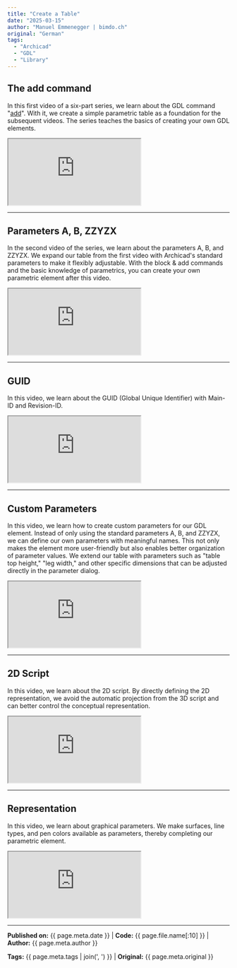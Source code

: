 ```yaml
---
title: "Create a Table"
date: "2025-03-15"
author: "Manuel Emmenegger | bimdo.ch"
original: "German"
tags: 
  - "Archicad"
  - "GDL"
  - "Library"
---
```

## The add command
In this first video of a six-part series, we learn about the GDL command "[add](https://www.selfgdl.de/1_ko_trafos/3d_komplex/add/)". With it, we create a simple parametric table as a foundation for the subsequent videos. The series teaches the basics of creating your own GDL elements.

<div class="video-container">
  <iframe src="https://www.youtube.com/embed/ZytW7UfwC9s?si=ZyVCMqosC149JMza" 
          allowfullscreen>
  </iframe>
</div>

---
## Parameters A, B, ZZYZX
In the second video of the series, we learn about the parameters A, B, and ZZYZX. We expand our table from the first video with Archicad's standard parameters to make it flexibly adjustable. With the block & add commands and the basic knowledge of parametrics, you can create your own parametric element after this video.


<div class="video-container">
  <iframe src="https://www.youtube.com/embed/lGNPY3GEyAs?si=YYnYNzhV0aKFWK6i" 
          allowfullscreen>
  </iframe>
</div>

---
## GUID
In this video, we learn about the GUID (Global Unique Identifier) with Main-ID and Revision-ID.

<div class="video-container">
  <iframe src="https://www.youtube.com/embed/PpHViaJAAuo?si=qujUAjDpXvXv9cbS" 
          allowfullscreen>
  </iframe>
</div>

---
## Custom Parameters
In this video, we learn how to create custom parameters for our GDL element. Instead of only using the standard parameters A, B, and ZZYZX, we can define our own parameters with meaningful names. This not only makes the element more user-friendly but also enables better organization of parameter values. We extend our table with parameters such as "table top height," "leg width," and other specific dimensions that can be adjusted directly in the parameter dialog.


<div class="video-container">
  <iframe src="https://www.youtube.com/embed/t_RrLN7woy4?si=N29LdYyi4HX0PXUd" 
          allowfullscreen>
  </iframe>
</div>


---
## 2D Script

In this video, we learn about the 2D script. By directly defining the 2D representation, we avoid the automatic projection from the 3D script and can better control the conceptual representation.

<div class="video-container">
  <iframe src="https://www.youtube.com/embed/5kHt9x0TCj0?si=kK0NcAvxFSMF1E1h" 
          allowfullscreen>
  </iframe>
</div>

---
## Representation
In this video, we learn about graphical parameters. We make surfaces, line types, and pen colors available as parameters, thereby completing our parametric element.

<div class="video-container">
  <iframe src="https://www.youtube.com/embed/gzHP-n5mRKk?si=4QRRuRR98dL2olLE" 
          allowfullscreen>
  </iframe>
</div>

---
**Published on:** {{ page.meta.date }} | **Code:** {{ page.file.name[:10] }}  | **Author:** {{ page.meta.author }}

**Tags:** {{ page.meta.tags | join(', ') }} | **Original:** {{ page.meta.original }}
